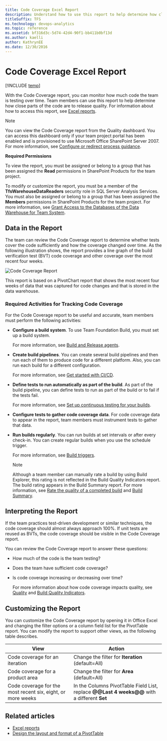 ```yaml
---
title: Code Coverage Excel Report 
description: Understand how to use this report to help determine how close parts of the code are to release quality - Team Foundation Server  
titleSuffix: TFS
ms.technology: devops-analytics
ms.topic: reference
ms.assetid: bf316d3c-5d74-42d4-90f1-bb411b0bf13d
ms.author: kaelli
author: KathrynEE
ms.date: 12/30/2016
---
```


# Code Coverage Excel Report

[!INCLUDE [temp](../includes/tfs-sharepoint-version.md)]

With the Code Coverage report, you can monitor how much code the team is testing over time. Team members can use this report to help determine how close parts of the code are to release quality. For information about how to access this report, see [Excel reports](excel-reports.md).

> [!NOTE]
> You can view the Code Coverage report from the Quality dashboard. You can access this dashboard only if your team project portal has been enabled and is provisioned to use Microsoft Office SharePoint Server 2007. For more information, see [Configure or redirect process guidance](../../project/configure-or-redirect-process-guidance.md).

**Required Permissions**

To view the report, you must be assigned or belong to a group that has been assigned the **Read** permissions in SharePoint Products for the team project.

To modify or customize the report, you must be a member of the **TfsWarehouseDataReaders** security role in SQL Server Analysis Services. You must also be assigned or belong to a group that has been assigned the **Members** permissions in SharePoint Products for the team project. For more information, see [Grant Access to the Databases of the Data Warehouse for Team System](../admin/grant-permissions-to-reports.md).

## <a name="Data"></a> Data in the Report

The team can review the Code Coverage report to determine whether tests cover the code sufficiently and how the coverage changed over time. As the following illustration shows, the report provides a line graph of the build verification test (BVT) code coverage and other coverage over the most recent four weeks.

![Code Coverage Report](media/procguid_codecoverage.png "ProcGuid_CodeCoverage")

This report is based on a PivotChart report that shows the most recent four weeks of data that was captured for code changes and that is stored in the data warehouse.

### Required Activities for Tracking Code Coverage

For the Code Coverage report to be useful and accurate, team members must perform the following activities:

- **Configure a build system**. To use Team Foundation Build, you must set up a build system.

  For more information, see [Build and Release agents](../../pipelines/agents/agents.md).

- **Create build pipelines**. You can create several build pipelines and then run each of them to produce code for a different platform. Also, you can run each build for a different configuration.

  For more information, see [Get started with CI/CD](../../pipelines/get-started-designer.md).

- **Define tests to run automatically as part of the build**. As part of the build pipeline, you can define tests to run as part of the build or to fail if the tests fail.

  For more information, see [Set up continuous testing for your builds](../../pipelines/test/set-up-continuous-testing-builds.md).

- **Configure tests to gather code coverage data**. For code coverage data to appear in the report, team members must instrument tests to gather that data.

- **Run builds regularly**. You can run builds at set intervals or after every check-in. You can create regular builds when you use the schedule trigger.

  For more information, see [Build triggers](../../pipelines/build/triggers.md).

  > [!NOTE]
  > Although a team member can manually rate a build by using Build Explorer, this rating is not reflected in the Build Quality Indicators report. The build rating appears in the Build Summary report. For more information, see [Rate the quality of a completed build](https://msdn.microsoft.com/library/ms181734.aspx) and [Build Summary](../sql-reports/build-summary-report.md).

## <a name="Interpreting"></a> Interpreting the Report

If the team practices test-driven development or similar techniques, the code coverage should almost always approach 100%. If unit tests are reused as BVTs, the code coverage should be visible in the Code Coverage report.

You can review the Code Coverage report to answer these questions:

- How much of the code is the team testing?

- Does the team have sufficient code coverage?

- Is code coverage increasing or decreasing over time?

  For more information about how code coverage impacts quality, see [Quality](../sharepoint-dashboards/quality-dashboard-agile-cmmi.md) and [Build Quality Indicators](../sql-reports/build-quality-indicators-report.md).

## <a name="Updating"></a> Customizing the Report

You can customize the Code Coverage report by opening it in Office Excel and changing the filter options or a column field list for the PivotTable report. You can modify the report to support other views, as the following table describes.

| View                                                        | Action                                                                                      |
| ----------------------------------------------------------- | ------------------------------------------------------------------------------------------- |
| Code coverage for an iteration                              | Change the filter for **Iteration** (default=All)                                           |
| Code coverage for a product area                            | Change the filter for **Area** (default=All)                                                |
| Code coverage for the most recent six, eight, or more weeks | In the Columns PivotTable Field List, replace **@@Last 4 weeks@@** with a different **Set** |

## Related articles

- [Excel reports](excel-reports.md)
- [Design the layout and format of a PivotTable](https://support.office.com/article/design-the-layout-and-format-of-a-pivottable-a9600265-95bf-4900-868e-641133c05a80)
